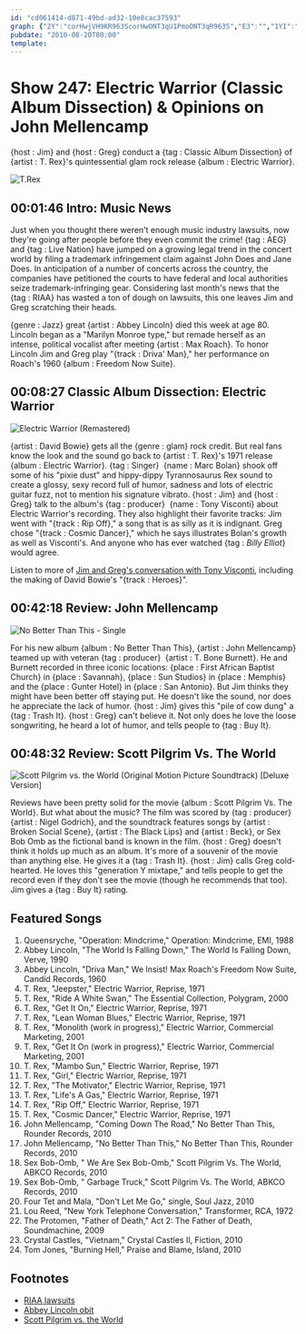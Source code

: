 ```yaml
---
id: "cd061414-d871-49bd-ad32-10e8cac37593"
graph: {"2Y":"corHwjVH9KR963ScorHwONT3qU1PmoONT3qR963S","E3":"","1YI":"ID1jtin3Tui3Pjoin3TuDgYR4in3Tu3koZSin3TuWvWfQin3Tu3koZSMhaTEDgYR4b42DBi3Pjon6zhKID1jtPlkmaBQsAMX6cfd97qipBHm1G","28W":"qzdguviyKig0A34viyKijxbMwviyKiXYBPeviyKi3koZSqzdguBHm1GBQsAM97qipX6cfd"}
pubdate: "2010-08-20T00:00"
template: 
---
```






# Show 247: Electric Warrior (Classic Album Dissection) & Opinions on John Mellencamp

{host : Jim} and {host : Greg} conduct a {tag : Classic Album Dissection} of {artist : T. Rex}'s quintessential glam rock release {album : Electric Warrior}.

![T.Rex](https://static.soundopinions.org/images/2010/electricwarrior.jpg)



## 00:01:46 Intro: Music News

Just when you thought there weren't enough music industry lawsuits, now they're going after people before they even commit the crime! {tag : AEG} and {tag : Live Nation} have jumped on a growing legal trend in the concert world by filing a trademark infringement claim against John Does and Jane Does. In anticipation of a number of concerts across the country, the companies have petitioned the courts to have federal and local authorities seize trademark-infringing gear. Considering last month's news that the {tag : RIAA} has wasted a ton of dough on lawsuits, this one leaves Jim and Greg scratching their heads.

{genre : Jazz} great {artist : Abbey Lincoln} died this week at age 80. Lincoln began as a "Marilyn Monroe type," but remade herself as an intense, political vocalist after meeting {artist : Max Roach}. To honor Lincoln Jim and Greg play "{track : Driva' Man}," her performance on Roach's 1960 {album : Freedom Now Suite}.



## 00:08:27 Classic Album Dissection: Electric Warrior

![Electric Warrior (Remastered)](https://static.soundopinions.org/assets/247/E30.jpg)

{artist : David Bowie} gets all the {genre : glam} rock credit. But real fans know the look and the sound go back to {artist : T. Rex}'s 1971 release {album : Electric Warrior}. {tag : Singer}  {name : Marc Bolan} shook off some of his "pixie dust" and hippy-dippy Tyrannosaurus Rex sound to create a glossy, sexy record full of humor, sadness and lots of electric guitar fuzz, not to mention his signature vibrato. {host : Jim} and {host : Greg} talk to the album's {tag : producer}  {name : Tony Visconti} about Electric Warrior's recording. They also highlight their favorite tracks: Jim went with "{track : Rip Off}," a song that is as silly as it is indignant. Greg chose "{track : Cosmic Dancer}," which he says illustrates Bolan's growth as well as Visconti's. And anyone who has ever watched {tag : *Billy Elliot*} would agree.

Listen to more of [Jim and Greg's conversation with Tony Visconti](/show/143/), including the making of David Bowie's "{track : Heroes}".



## 00:42:18 Review: John Mellencamp

![No Better Than This - Single](https://static.soundopinions.org/assets/247/1YI0.jpg)

For his new album {album : No Better Than This}, {artist : John Mellencamp} teamed up with veteran {tag : producer}  {artist : T. Bone Burnett}. He and Burnett recorded in three iconic locations: {place : First African Baptist Church} in {place : Savannah}, {place : Sun Studios} in {place : Memphis} and the {place : Gunter Hotel} in {place : San Antonio}. But Jim thinks they might have been better off staying put. He doesn't like the sound, nor does he appreciate the lack of humor. {host : Jim} gives this "pile of cow dung" a {tag : Trash It}. {host : Greg} can't believe it. Not only does he love the loose songwriting, he heard a lot of humor, and tells people to {tag : Buy It}.



## 00:48:32 Review: Scott Pilgrim Vs. The World

![Scott Pilgrim vs. the World (Original Motion Picture Soundtrack) [Deluxe Version]](http://is4.mzstatic.com/image/thumb/Music/v4/2e/6b/79/2e6b791d-d28a-f152-a33e-368022a6ff11/source/600x600bb.jpg)

Reviews have been pretty solid for the movie {album : Scott Pilgrim Vs. The World}. But what about the music? The film was scored by {tag : producer}  {artist : Nigel Godrich}, and the soundtrack features songs by {artist : Broken Social Scene}, {artist : The Black Lips} and {artist : Beck}, or Sex Bob Omb as the fictional band is known in the film. {host : Greg} doesn't think it holds up much as an album. It's more of a souvenir of the movie than anything else. He gives it a {tag : Trash It}. {host : Jim} calls Greg cold-hearted. He loves this "generation Y mixtape," and tells people to get the record even if they don't see the movie (though he recommends that too). Jim gives a {tag : Buy It} rating.



## Featured Songs

1. Queensryche, "Operation: Mindcrime," Operation: Mindcrime, EMI, 1988
2. Abbey Lincoln, "The World Is Falling Down," The World Is Falling Down, Verve, 1990
3. Abbey Lincoln, "Driva Man," We Insist! Max Roach's Freedom Now Suite, Candid Records, 1960
4. T. Rex, "Jeepster," Electric Warrior, Reprise, 1971
5. T. Rex, "Ride A White Swan," The Essential Collection, Polygram, 2000
6. T. Rex, "Get It On," Electric Warrior, Reprise, 1971
7. T. Rex, "Lean Woman Blues," Electric Warrior, Reprise, 1971
8. T. Rex, "Monolith (work in progress)," Electric Warrior, Commercial Marketing, 2001
9. T. Rex, "Get It On (work in progress)," Electric Warrior, Commercial Marketing, 2001
10. T. Rex, "Mambo Sun," Electric Warrior, Reprise, 1971
11. T. Rex, "Girl," Electric Warrior, Reprise, 1971
12. T. Rex, "The Motivator," Electric Warrior, Reprise, 1971
13. T. Rex, "Life's A Gas," Electric Warrior, Reprise, 1971
14. T. Rex, "Rip Off," Electric Warrior, Reprise, 1971
15. T. Rex, "Cosmic Dancer," Electric Warrior, Reprise, 1971
16. John Mellencamp, "Coming Down The Road," No Better Than This, Rounder Records, 2010
17. John Mellencamp, "No Better Than This," No Better Than This, Rounder Records, 2010
18. Sex Bob-Omb, " We Are Sex Bob-Omb," Scott Pilgrim Vs. The World, ABKCO Records, 2010
19. Sex Bob-Omb, " Garbage Truck," Scott Pilgrim Vs. The World, ABKCO Records, 2010
20. Four Tet and Mala, "Don't Let Me Go," single, Soul Jazz, 2010
21. Lou Reed, "New York Telephone Conversation," Transformer, RCA, 1972
22. The Protomen, "Father of Death," Act 2: The Father of Death, Soundmachine, 2009
23. Crystal Castles, "Vietnam," Crystal Castles II, Fiction, 2010
24. Tom Jones, "Burning Hell," Praise and Blame, Island, 2010



## Footnotes

- [RIAA lawsuits](http://www.dailytech.com/RIAA+Spent+64M+to+Win+14M+From+Pirates+Between+06+and+08/article19034.htm)
- [Abbey Lincoln obit](http://www.washingtonpost.com/wp-dyn/content/article/2010/08/14/AR2010081403178.html)
- [Scott Pilgrim vs. the World](http://www.scottpilgrimthemovie.com/)